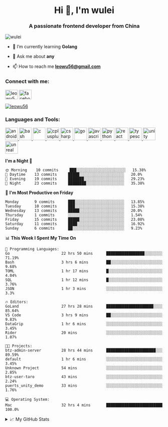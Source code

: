<h1 align="center">Hi 👋, I'm wulei</h1>
<h3 align="center">A passionate frontend developer from China</h3>

<p align="left"> <img src="https://komarev.com/ghpvc/?username=wulei&label=Profile%20views&color=0e75b6&style=flat" alt="wulei" /> </p>



- 🌱 I’m currently learning **Golang**

- 💬 Ask me about **any**

- 📫 How to reach me **leowu56@gmail.com**


<h3 align="left">Connect with me:</h3>
<p align="left">
<a href="https://twitter.com/leowu56" target="blank"><img align="center" src="https://cdn.jsdelivr.net/npm/simple-icons@3.0.1/icons/twitter.svg" alt="leowu56" height="30" width="40" /></a>
<a href="https://fb.com/facebook.com/leowu056" target="blank"><img align="center" src="https://cdn.jsdelivr.net/npm/simple-icons@3.0.1/icons/facebook.svg" alt="facebook.com/leowu056" height="30" width="40" /></a>
</p>

<p align="left"> <a href="https://twitter.com/leowu56" target="blank"><img src="https://img.shields.io/twitter/follow/leowu56?logo=twitter&style=for-the-badge" alt="leowu56" /></a> </p>

<h3 align="left">Languages and Tools:</h3>
<p align="left"> <a href="https://developer.android.com" target="_blank"> <img src="https://devicons.github.io/devicon/devicon.git/icons/android/android-original-wordmark.svg" alt="android" width="40" height="40"/> </a> <a href="https://www.gnu.org/software/bash/" target="_blank"> <img src="https://www.vectorlogo.zone/logos/gnu_bash/gnu_bash-icon.svg" alt="bash" width="40" height="40"/> </a> <a href="https://www.cprogramming.com/" target="_blank"> <img src="https://devicons.github.io/devicon/devicon.git/icons/c/c-original.svg" alt="c" width="40" height="40"/> </a> <a href="https://www.w3schools.com/cpp/" target="_blank"> <img src="https://devicons.github.io/devicon/devicon.git/icons/cplusplus/cplusplus-original.svg" alt="cplusplus" width="40" height="40"/> </a> <a href="https://www.w3schools.com/cs/" target="_blank"> <img src="https://devicons.github.io/devicon/devicon.git/icons/csharp/csharp-original.svg" alt="csharp" width="40" height="40"/> </a> <a href="https://golang.org" target="_blank"> <img src="https://devicons.github.io/devicon/devicon.git/icons/go/go-original.svg" alt="go" width="40" height="40"/> </a> <a href="https://developer.mozilla.org/en-US/docs/Web/JavaScript" target="_blank"> <img src="https://devicons.github.io/devicon/devicon.git/icons/javascript/javascript-original.svg" alt="javascript" width="40" height="40"/> </a> <a href="https://www.python.org" target="_blank"> <img src="https://devicons.github.io/devicon/devicon.git/icons/python/python-original.svg" alt="python" width="40" height="40"/> </a> <a href="https://reactjs.org/" target="_blank"> <img src="https://devicons.github.io/devicon/devicon.git/icons/react/react-original-wordmark.svg" alt="react" width="40" height="40"/> </a> <a href="https://www.typescriptlang.org/" target="_blank"> <img src="https://devicons.github.io/devicon/devicon.git/icons/typescript/typescript-original.svg" alt="typescript" width="40" height="40"/> </a> <a href="https://unity.com/" target="_blank"> <img src="https://www.vectorlogo.zone/logos/unity3d/unity3d-icon.svg" alt="unity" width="40" height="40"/> </a> <a href="https://unrealengine.com/" target="_blank"> <img src="https://raw.githubusercontent.com/kenangundogan/fontisto/036b7eca71aab1bef8e6a0518f7329f13ed62f6b/icons/svg/brand/unreal-engine.svg" alt="unreal" width="40" height="40"/> </a> </p>


<!--START_SECTION:waka-->
**I'm a Night 🦉** 

```text
🌞 Morning    10 commits     ███░░░░░░░░░░░░░░░░░░░░░░   15.38% 
🌆 Daytime    13 commits     █████░░░░░░░░░░░░░░░░░░░░   20.0% 
🌃 Evening    19 commits     ███████░░░░░░░░░░░░░░░░░░   29.23% 
🌙 Night      23 commits     ████████░░░░░░░░░░░░░░░░░   35.38%

```
📅 **I'm Most Productive on Friday** 

```text
Monday       9 commits      ███░░░░░░░░░░░░░░░░░░░░░░   13.85% 
Tuesday      10 commits     ███░░░░░░░░░░░░░░░░░░░░░░   15.38% 
Wednesday    13 commits     █████░░░░░░░░░░░░░░░░░░░░   20.0% 
Thursday     1 commits      ░░░░░░░░░░░░░░░░░░░░░░░░░   1.54% 
Friday       15 commits     █████░░░░░░░░░░░░░░░░░░░░   23.08% 
Saturday     11 commits     ████░░░░░░░░░░░░░░░░░░░░░   16.92% 
Sunday       6 commits      ██░░░░░░░░░░░░░░░░░░░░░░░   9.23%

```


📊 **This Week I Spent My Time On** 

```text
💬 Programming Languages: 
Go                       22 hrs 50 mins      █████████████████░░░░░░░░   71.19% 
Bash                     3 hrs 6 mins        ██░░░░░░░░░░░░░░░░░░░░░░░   9.68% 
TOML                     1 hr 17 mins        █░░░░░░░░░░░░░░░░░░░░░░░░   4.04% 
SQL                      1 hr 12 mins        █░░░░░░░░░░░░░░░░░░░░░░░░   3.76% 
JSON                     1 hr 3 mins         ░░░░░░░░░░░░░░░░░░░░░░░░░   3.3%

🔥 Editors: 
GoLand                   27 hrs 28 mins      █████████████████████░░░░   85.64% 
VS Code                  3 hrs 9 mins        ██░░░░░░░░░░░░░░░░░░░░░░░   9.83% 
DataGrip                 1 hr 6 mins         ░░░░░░░░░░░░░░░░░░░░░░░░░   3.45% 
Rider                    20 mins             ░░░░░░░░░░░░░░░░░░░░░░░░░   1.07%

🐱‍💻 Projects: 
btz-admin-server         28 hrs 44 mins      ██████████████████████░░░   89.59% 
default                  1 hr 6 mins         ░░░░░░░░░░░░░░░░░░░░░░░░░   3.45% 
Unknown Project          54 mins             ░░░░░░░░░░░░░░░░░░░░░░░░░   2.85% 
btz-user-taro            43 mins             ░░░░░░░░░░░░░░░░░░░░░░░░░   2.24% 
puerts_unity_demo        33 mins             ░░░░░░░░░░░░░░░░░░░░░░░░░   1.76%

💻 Operating System: 
Mac                      32 hrs 4 mins       █████████████████████████   100.0%

```


<!--END_SECTION:waka-->


<!--[![wulei's wakatime stats](https://github-readme-stats.vercel.app/api/wakatime?username=leowu56)](https://github.com/anuraghazra/github-readme-stats)-->


<details>
<summary>📈 My GitHub Stats</summary>
  
<!--<p><img align="left" src="https://github-readme-stats.vercel.app/api/top-langs?username=wulei&show_icons=true&locale=en&layout=compact" alt="wulei" /></p>-->

<p>&nbsp;<img align="center" src="https://github-readme-stats.vercel.app/api?username=wulei&show_icons=true&locale=en" alt="wulei" /></p>

</details>

